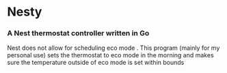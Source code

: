 # Nesty

### A Nest thermostat controller written in Go

Nest does not allow for scheduling eco mode . This program (mainly for my personal use) sets
the thermostat to eco mode in the morning and makes sure the temperature outside of eco mode is
set within bounds


